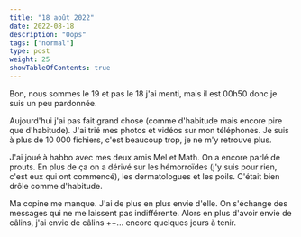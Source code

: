 ```yaml
---
title: "18 août 2022"
date: 2022-08-18
description: "Oops"
tags: ["normal"]
type: post
weight: 25
showTableOfContents: true
---
```


Bon, nous sommes le 19 et pas le 18 j'ai menti, mais il est 00h50 donc je suis un peu pardonnée.

Aujourd'hui j'ai pas fait grand chose (comme d'habitude mais encore pire que d'habitude). J'ai trié mes photos et vidéos sur mon téléphones. Je suis à plus de 10 000 fichiers, c'est beaucoup trop, je ne m'y retrouve plus.

J'ai joué à habbo avec mes deux amis Mel et Math. On a encore parlé de prouts. En plus de ça on a dérivé sur les hémorroïdes (j'y suis pour rien, c'est eux qui ont commencé), les dermatologues et les poils. C'était bien drôle comme d'habitude.

Ma copine me manque. J'ai de plus en plus envie d'elle. On s'échange des messages qui ne me laissent pas indifférente. Alors en plus d'avoir envie de câlins, j'ai envie de câlins ++... encore quelques jours à tenir.